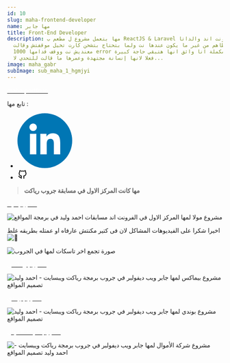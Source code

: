 ```yaml
---
id: 10
slug: maha-frontend-developer
name: مها جابر
title: Front-End Developer
description: مها بتعمل مشروع ل مطعم ب ReactJS & Laravel عملت الفرونت اند والداتا
  بيس ورابطاهم من غير ما يكون عندها نت ولما بتحتاج بتشحن كارت تخيل موقفتش وقالت
  معنديش نت ووقف قدامها 1000 error وهيا لسا مكملة انا واثق انها هتبقي حاجة كبيرة
  فعلا لانها إنسانة مجتهدة وعمرها ما قالت للتحدي لا...
image: maha_gabr
subImage: sub_maha_1_hgmjyi
---
```

<a target="_blank"  href="https://maha4gaber.github.io/Maha-Gaber/" class="rbt-btn btn-gradient hover-icon-reverse"><span class="icon-reverse-wrapper"><span style="color: white; ">maha portfolio</span></span></a>

<p style="
    margin: 0;
">تابع مها :</p>
<ul class="social-icon justify-content-center d-flex justify-content-lg-start"><li><a href="https://www.linkedin.com/in/maha-gaber-968b17214/" target="_blank" rel="nofollow noopener noreferrer" aria-label="linkedIn" data-v-43922166=""><svg id="linkedIn" enable-background="new 0 0 128 128" height="128px" version="1.1" viewBox="0 0 128 128" width="128px" xml:space="preserve" xmlns="http://www.w3.org/2000/svg" xmlns:xlink="http://www.w3.org/1999/xlink" class="h-10 w-10" data-v-43922166=""><g><circle cx="64" cy="64" fill="#0076B4" r="64"></circle></g><g><path d="M44.119,95.934H29.184V47.93h14.935V95.934z M36.656,41.371c-4.792,0-8.656-3.876-8.656-8.653   c0-4.775,3.864-8.652,8.656-8.652c4.771,0,8.646,3.876,8.646,8.652C45.303,37.495,41.428,41.371,36.656,41.371z M100,95.934H85.081   V72.59c0-5.566-0.097-12.728-7.752-12.728c-7.765,0-8.948,6.065-8.948,12.33v23.742H53.479V47.93H67.78v6.562h0.204   c1.99-3.774,6.857-7.753,14.117-7.753c15.105,0,17.897,9.939,17.897,22.868L100,95.934L100,95.934z" fill="#FFFFFF"></path></g></svg></a></li><li><a href="https://github.com/Maha4Gaber" target="_blank" rel="nofollow noopener noreferrer" aria-label="github" data-v-43922166=""><svg xmlns="http://www.w3.org/2000/svg" class="icon icon-tabler icon-tabler-brand-github" width="24" height="24" viewBox="0 0 24 24" stroke-width="2" stroke="currentColor" fill="none" stroke-linecap="round" stroke-linejoin="round"> <path stroke="none" d="M0 0h24v24H0z" fill="none"/> <path d="M9 19c-4.3 1.4 -4.3 -2.5 -6 -3m12 5v-3.5c0 -1 .1 -1.4 -.5 -2c2.8 -.3 5.5 -1.4 5.5 -6a4.6 4.6 0 0 0 -1.3 -3.2a4.2 4.2 0 0 0 -.1 -3.2s-1.1 -.3 -3.5 1.3a12.3 12.3 0 0 0 -6.2 0c-2.4 -1.6 -3.5 -1.3 -3.5 -1.3a4.2 4.2 0 0 0 -.1 3.2a4.6 4.6 0 0 0 -1.3 3.2c0 4.6 2.7 5.7 5.5 6c-.6 .6 -.6 1.2 -.5 2v3.5" /> </svg></a></li></ul>

> **مها كانت المركز الاول في مسابقة جروب رياكت**

<a target="_blank"  href="https://maha4gaber.github.io/Task_2/" class="rbt-btn btn-gradient hover-icon-reverse"><span class="icon-reverse-wrapper"><span style="color: white; ">مشروع مولا</span></span></a>

![مشروع مولا لمها المركز الاول في الفرونت اند مسابقات احمد وليد في برمجة المواقع](https://res.cloudinary.com/drcfigqqr/image/upload/v1689014146/Screenshot_64_ndtadj.webp "مشروع مولا لمها المركز الاول في الفرونت اند")

اخيرا شكرا على الفيديوهات المشاكل لان فى كتير مكنتش عارفاه او عمتله بطريقه غلط ![💙](https://static.xx.fbcdn.net/images/emoji.php/v9/tc5/1.5/16/1f499.png)

![صورة تجمع اخر تاسكات لمها في الجروب](https://res.cloudinary.com/drcfigqqr/image/upload/v1689093042/Screenshot_65_ae48wl.webp "صورة تجمع اخر تاسكات لمها في الجروب")

<a target="_blank"  href="https://maha4gaber.github.io/Task1/" class="rbt-btn btn-gradient hover-icon-reverse"><span class="icon-reverse-wrapper"><span style="color: white; ">مشروع بيماكس</span></span></a>

![مشروع بيماكس لمها جابر ويب ديفولبر في جروب برمجة رياكت ويبسايت - احمد وليد تصميم المواقع](https://res.cloudinary.com/drcfigqqr/image/upload/v1689014146/demo-bemax-design_a0lu80.webp "مشروع بيماكس لمها جابر ويب ديفولبر في جروب برمجة رياكت ويبسايت")

<a target="_blank"  href="https://maha4gaber.github.io/bondi/" class="rbt-btn btn-gradient hover-icon-reverse"><span class="icon-reverse-wrapper"><span style="color: white; ">مشروع بوندي</span></span></a>

![مشروع بوندي لمها جابر ويب ديفولبر في جروب برمجة رياكت ويبسايت - احمد وليد تصميم المواقع](https://res.cloudinary.com/drcfigqqr/image/upload/v1689014146/bondi_xxvysb.webp "مشروع بوندي لمها جابر ويب ديفولبر في جروب برمجة رياكت ويبسايت")

<a target="_blank"  href="https://maha4gaber.github.io/fintech/" class="rbt-btn btn-gradient hover-icon-reverse"><span class="icon-reverse-wrapper"><span style="color: white; ">مشروع شركة الأموال</span></span></a>

![مشروع شركة الأموال لمها جابر ويب ديفولبر في جروب برمجة رياكت ويبسايت - احمد وليد تصميم المواقع](https://res.cloudinary.com/drcfigqqr/image/upload/v1689014146/finetech1_poslrv.webp "مشروع شركة الأموال لمها جابر ويب ديفولبر في جروب برمجة رياكت ويبسايت")